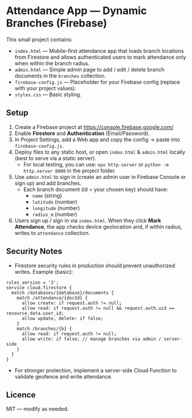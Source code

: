 # Attendance App — Dynamic Branches (Firebase)

This small project contains:
- `index.html` — Mobile-first attendance app that loads branch locations from Firestore and allows authenticated users to mark attendance only when within the branch radius.
- `admin.html` — Simple admin page to add / edit / delete branch documents in the `branches` collection.
- `firebase-config.js` — Placeholder for your Firebase config (replace with your project values).
- `styles.css` — Basic styling.

## Setup

1. Create a Firebase project at https://console.firebase.google.com/
2. Enable **Firestore** and **Authentication** (Email/Password).
3. In Project Settings, add a Web app and copy the config -> paste into `firebase-config.js`.
4. Deploy files to any static host, or open `index.html` & `admin.html` locally (best to serve via a static server).
   - For local testing, you can use: `npx http-server` or `python -m http.server 8000` in the project folder.
5. Use `admin.html` to sign in (create an admin user in Firebase Console or sign up) and add branches.
   - Each branch document (id = your chosen key) should have:
     - `name` (string)
     - `latitude` (number)
     - `longitude` (number)
     - `radius_m` (number)
6. Users sign up / sign in via `index.html`. When they click **Mark Attendance**, the app checks device geolocation and, if within radius, writes to `attendance` collection.

## Security Notes
- Firestore security rules in production should prevent unauthorized writes. Example (basic):
```
rules_version = '2';
service cloud.firestore {
  match /databases/{database}/documents {
    match /attendance/{docId} {
      allow create: if request.auth != null;
      allow read: if request.auth != null && request.auth.uid == resource.data.user_id;
      allow update, delete: if false;
    }
    match /branches/{b} {
      allow read: if request.auth != null;
      allow write: if false; // manage branches via admin / server-side
    }
  }
}
```
- For stronger protection, implement a server-side Cloud Function to validate geofence and write attendance.

## Licence
MIT — modify as needed.

